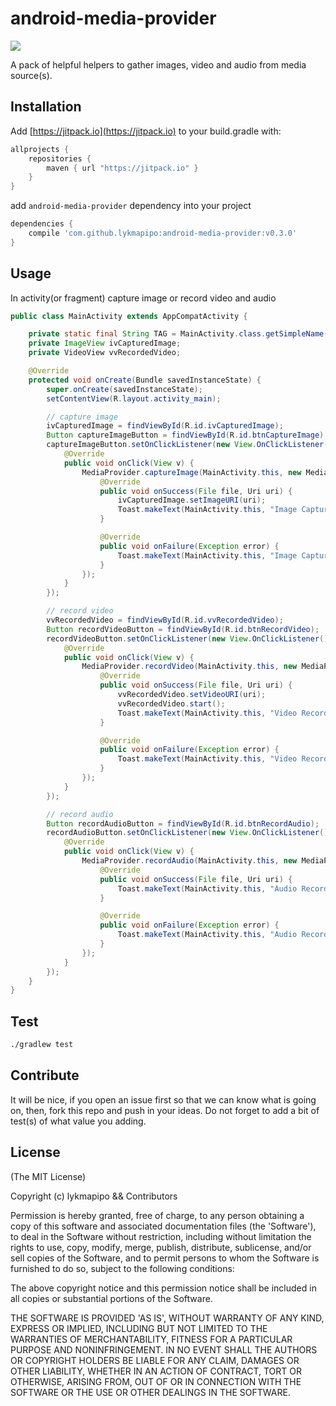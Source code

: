 android-media-provider
======================

[![](https://jitpack.io/v/lykmapipo/android-media-provider.svg)](https://jitpack.io/#lykmapipo/android-media-provider)

A pack of helpful helpers to gather images, video and audio from media source(s).

## Installation
Add [https://jitpack.io](https://jitpack.io) to your build.gradle with:
```gradle
allprojects {
    repositories {
        maven { url "https://jitpack.io" }
    }
}
```
add `android-media-provider` dependency into your project

```gradle
dependencies {
    compile 'com.github.lykmapipo:android-media-provider:v0.3.0'
}
```

## Usage

In activity(or fragment) capture image or record video and audio

```java
public class MainActivity extends AppCompatActivity {

    private static final String TAG = MainActivity.class.getSimpleName();
    private ImageView ivCapturedImage;
    private VideoView vvRecordedVideo;

    @Override
    protected void onCreate(Bundle savedInstanceState) {
        super.onCreate(savedInstanceState);
        setContentView(R.layout.activity_main);

        // capture image
        ivCapturedImage = findViewById(R.id.ivCapturedImage);
        Button captureImageButton = findViewById(R.id.btnCaptureImage);
        captureImageButton.setOnClickListener(new View.OnClickListener() {
            @Override
            public void onClick(View v) {
                MediaProvider.captureImage(MainActivity.this, new MediaProvider.OnImageCapturedListener() {
                    @Override
                    public void onSuccess(File file, Uri uri) {
                        ivCapturedImage.setImageURI(uri);
                        Toast.makeText(MainActivity.this, "Image Captured Success: " + file.getAbsolutePath(), Toast.LENGTH_SHORT).show();
                    }

                    @Override
                    public void onFailure(Exception error) {
                        Toast.makeText(MainActivity.this, "Image Captured Failed: " + error.getMessage(), Toast.LENGTH_SHORT).show();
                    }
                });
            }
        });

        // record video
        vvRecordedVideo = findViewById(R.id.vvRecordedVideo);
        Button recordVideoButton = findViewById(R.id.btnRecordVideo);
        recordVideoButton.setOnClickListener(new View.OnClickListener() {
            @Override
            public void onClick(View v) {
                MediaProvider.recordVideo(MainActivity.this, new MediaProvider.OnVideoRecordedListener() {
                    @Override
                    public void onSuccess(File file, Uri uri) {
                        vvRecordedVideo.setVideoURI(uri);
                        vvRecordedVideo.start();
                        Toast.makeText(MainActivity.this, "Video Recorded Success: " + file.getAbsolutePath(), Toast.LENGTH_SHORT).show();
                    }

                    @Override
                    public void onFailure(Exception error) {
                        Toast.makeText(MainActivity.this, "Video Recorded Failed: " + error.getMessage(), Toast.LENGTH_SHORT).show();
                    }
                });
            }
        });

        // record audio
        Button recordAudioButton = findViewById(R.id.btnRecordAudio);
        recordAudioButton.setOnClickListener(new View.OnClickListener() {
            @Override
            public void onClick(View v) {
                MediaProvider.recordAudio(MainActivity.this, new MediaProvider.OnAudioRecordedListener() {
                    @Override
                    public void onSuccess(File file, Uri uri) {
                        Toast.makeText(MainActivity.this, "Audio Record Success: " + file.getAbsolutePath(), Toast.LENGTH_SHORT).show();
                    }

                    @Override
                    public void onFailure(Exception error) {
                        Toast.makeText(MainActivity.this, "Audio Record Failed: " + error.getMessage(), Toast.LENGTH_SHORT).show();
                    }
                });
            }
        });
    }
}
```


## Test
```sh
./gradlew test
```

## Contribute
It will be nice, if you open an issue first so that we can know what is going on, then, fork this repo and push in your ideas.
Do not forget to add a bit of test(s) of what value you adding.

## License

(The MIT License)

Copyright (c) lykmapipo && Contributors

Permission is hereby granted, free of charge, to any person obtaining
a copy of this software and associated documentation files (the
'Software'), to deal in the Software without restriction, including
without limitation the rights to use, copy, modify, merge, publish,
distribute, sublicense, and/or sell copies of the Software, and to
permit persons to whom the Software is furnished to do so, subject to
the following conditions:

The above copyright notice and this permission notice shall be
included in all copies or substantial portions of the Software.

THE SOFTWARE IS PROVIDED 'AS IS', WITHOUT WARRANTY OF ANY KIND,
EXPRESS OR IMPLIED, INCLUDING BUT NOT LIMITED TO THE WARRANTIES OF
MERCHANTABILITY, FITNESS FOR A PARTICULAR PURPOSE AND NONINFRINGEMENT.
IN NO EVENT SHALL THE AUTHORS OR COPYRIGHT HOLDERS BE LIABLE FOR ANY
CLAIM, DAMAGES OR OTHER LIABILITY, WHETHER IN AN ACTION OF CONTRACT,
TORT OR OTHERWISE, ARISING FROM, OUT OF OR IN CONNECTION WITH THE
SOFTWARE OR THE USE OR OTHER DEALINGS IN THE SOFTWARE.
